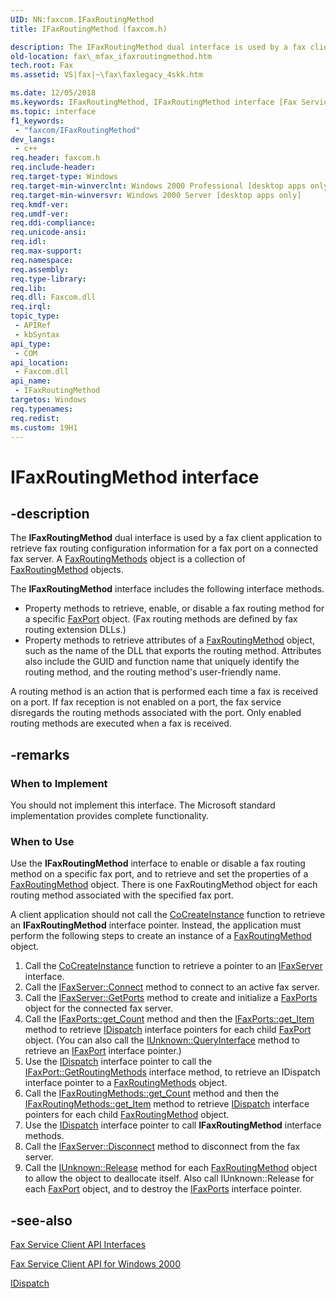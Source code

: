 ```yaml
---
UID: NN:faxcom.IFaxRoutingMethod
title: IFaxRoutingMethod (faxcom.h)

description: The IFaxRoutingMethod dual interface is used by a fax client application to retrieve fax routing configuration information for a fax port on a connected fax server.
old-location: fax\_mfax_ifaxroutingmethod.htm
tech.root: Fax
ms.assetid: VS|fax|~\fax\faxlegacy_4skk.htm

ms.date: 12/05/2018
ms.keywords: IFaxRoutingMethod, IFaxRoutingMethod interface [Fax Service], IFaxRoutingMethod interface [Fax Service],described, _mfax_ifaxroutingmethod, fax._mfax_ifaxroutingmethod, faxcom/IFaxRoutingMethod
ms.topic: interface
f1_keywords: 
 - "faxcom/IFaxRoutingMethod"
dev_langs:
 - c++
req.header: faxcom.h
req.include-header: 
req.target-type: Windows
req.target-min-winverclnt: Windows 2000 Professional [desktop apps only]
req.target-min-winversvr: Windows 2000 Server [desktop apps only]
req.kmdf-ver: 
req.umdf-ver: 
req.ddi-compliance: 
req.unicode-ansi: 
req.idl: 
req.max-support: 
req.namespace: 
req.assembly: 
req.type-library: 
req.lib: 
req.dll: Faxcom.dll
req.irql: 
topic_type:
 - APIRef
 - kbSyntax
api_type:
 - COM
api_location:
 - Faxcom.dll
api_name:
 - IFaxRoutingMethod
targetos: Windows
req.typenames: 
req.redist: 
ms.custom: 19H1
---
```


# IFaxRoutingMethod interface


## -description


The <b>IFaxRoutingMethod</b> dual interface is used by a fax client application to retrieve fax routing configuration information for a fax port on a connected fax server. A <a href="https://docs.microsoft.com/previous-versions/windows/desktop/fax/-mfax-faxroutingmethods">FaxRoutingMethods</a> object is a collection of <a href="https://docs.microsoft.com/previous-versions/windows/desktop/fax/-mfax-faxroutingmethod">FaxRoutingMethod</a> objects. 

The <b>IFaxRoutingMethod</b> interface includes the following interface methods. 
			<ul>
<li>Property methods to retrieve, enable, or disable a fax routing method for a specific <a href="https://docs.microsoft.com/previous-versions/windows/desktop/fax/-mfax-faxport">FaxPort</a> object. (Fax routing methods are defined by fax routing extension DLLs.)</li>
<li>Property methods to retrieve attributes of a <a href="https://docs.microsoft.com/previous-versions/windows/desktop/fax/-mfax-faxroutingmethod">FaxRoutingMethod</a> object, such as the name of the DLL that exports the routing method. Attributes also include the GUID and function name that uniquely identify the routing method, and the routing method's user-friendly name.</li>
</ul>


A routing method is an action that is performed each time a fax is received on a port. If fax reception is not enabled on a port, the fax service disregards the routing methods associated with the port. Only enabled routing methods are executed when a fax is received. 


## -remarks



<h3><a id="When_to_Implement"></a><a id="when_to_implement"></a><a id="WHEN_TO_IMPLEMENT"></a>When to Implement</h3>
You should not implement this interface. The Microsoft standard implementation provides complete functionality. 

<h3><a id="When_to_Use"></a><a id="when_to_use"></a><a id="WHEN_TO_USE"></a>When to Use</h3>
Use the <b>IFaxRoutingMethod</b> interface to enable or disable a fax routing method on a specific fax port, and to retrieve and set the properties of a <a href="https://docs.microsoft.com/previous-versions/windows/desktop/fax/-mfax-faxroutingmethod">FaxRoutingMethod</a> object. There is one FaxRoutingMethod object for each routing method associated with the specified fax port. 

A client application should not call the <a href="https://docs.microsoft.com/windows/desktop/api/combaseapi/nf-combaseapi-cocreateinstance">CoCreateInstance</a> function to retrieve an <b>IFaxRoutingMethod</b> interface pointer. Instead, the application must perform the following steps to create an instance of a <a href="https://docs.microsoft.com/previous-versions/windows/desktop/fax/-mfax-faxroutingmethod">FaxRoutingMethod</a> object.
				<ol>
<li>Call the <a href="https://docs.microsoft.com/windows/desktop/api/combaseapi/nf-combaseapi-cocreateinstance">CoCreateInstance</a> function to retrieve a pointer to an <a href="https://docs.microsoft.com/previous-versions/windows/desktop/api/faxcom/nn-faxcom-ifaxserver">IFaxServer</a> interface.</li>
<li>Call the <a href="https://docs.microsoft.com/previous-versions/windows/desktop/fax/-mfax-ifaxserver-connect-client-vb">IFaxServer::Connect</a> method to connect to an active fax server.</li>
<li>Call the <a href="https://docs.microsoft.com/previous-versions/windows/desktop/fax/-mfax-ifaxserver-getports-vb">IFaxServer::GetPorts</a> method to create and initialize a <a href="https://docs.microsoft.com/previous-versions/windows/desktop/fax/-mfax-faxports">FaxPorts</a> object for the connected fax server.</li>
<li>Call the <a href="https://docs.microsoft.com/previous-versions/windows/desktop/api/faxcom/nf-faxcom-ifaxports-get_count">IFaxPorts::get_Count</a> method and then the <a href="https://docs.microsoft.com/previous-versions/windows/desktop/api/faxcom/nf-faxcom-ifaxports-get_item">IFaxPorts::get_Item</a> method to retrieve <a href="https://docs.microsoft.com/previous-versions/windows/desktop/api/oaidl/nn-oaidl-idispatch">IDispatch</a> interface pointers for each child <a href="https://docs.microsoft.com/previous-versions/windows/desktop/fax/-mfax-faxport">FaxPort</a> object. (You can also call the <a href="https://docs.microsoft.com/windows/desktop/api/unknwn/nf-unknwn-iunknown-queryinterface(q_)">IUnknown::QueryInterface</a> method to retrieve an <a href="https://docs.microsoft.com/previous-versions/windows/desktop/api/faxcom/nn-faxcom-ifaxport">IFaxPort</a> interface pointer.)</li>
<li>Use the <a href="https://docs.microsoft.com/previous-versions/windows/desktop/api/oaidl/nn-oaidl-idispatch">IDispatch</a> interface pointer to call the <a href="https://docs.microsoft.com/previous-versions/windows/desktop/fax/-mfax-ifaxport-getroutingmethods-vb">IFaxPort::GetRoutingMethods</a> interface method, to retrieve an IDispatch interface pointer to a <a href="https://docs.microsoft.com/previous-versions/windows/desktop/fax/-mfax-faxroutingmethods">FaxRoutingMethods</a> object.</li>
<li>Call the <a href="https://docs.microsoft.com/previous-versions/windows/desktop/api/faxcom/nf-faxcom-ifaxroutingmethods-get_count">IFaxRoutingMethods::get_Count</a> method and then the <a href="https://docs.microsoft.com/previous-versions/windows/desktop/api/faxcom/nf-faxcom-ifaxroutingmethods-get_item">IFaxRoutingMethods::get_Item</a> method to retrieve <a href="https://docs.microsoft.com/previous-versions/windows/desktop/api/oaidl/nn-oaidl-idispatch">IDispatch</a> interface pointers for each child <a href="https://docs.microsoft.com/previous-versions/windows/desktop/fax/-mfax-faxroutingmethod">FaxRoutingMethod</a> object.</li>
<li>Use the <a href="https://docs.microsoft.com/previous-versions/windows/desktop/api/oaidl/nn-oaidl-idispatch">IDispatch</a> interface pointer to call <b>IFaxRoutingMethod</b> interface methods.</li>
<li>Call the <a href="https://docs.microsoft.com/previous-versions/windows/desktop/fax/-mfax-ifaxserver-disconnect-client-vb">IFaxServer::Disconnect</a> method to disconnect from the fax server.</li>
<li>Call the <a href="https://docs.microsoft.com/windows/desktop/api/unknwn/nf-unknwn-iunknown-release">IUnknown::Release</a> method for each <a href="https://docs.microsoft.com/previous-versions/windows/desktop/fax/-mfax-faxroutingmethod">FaxRoutingMethod</a> object to allow the object to deallocate itself. Also call IUnknown::Release for each <a href="https://docs.microsoft.com/previous-versions/windows/desktop/fax/-mfax-faxport">FaxPort</a> object, and to destroy the <a href="https://docs.microsoft.com/previous-versions/windows/desktop/api/faxcom/nn-faxcom-ifaxports">IFaxPorts</a> interface pointer.</li>
</ol>





## -see-also




<a href="https://docs.microsoft.com/previous-versions/windows/desktop/fax/-mfax-fax-service-client-api-interfaces">Fax Service Client API Interfaces</a>



<a href="https://docs.microsoft.com/previous-versions/windows/desktop/fax/-mfax-fax-service-client-api-for-windows-2000">Fax Service Client API for Windows 2000</a>



<a href="https://docs.microsoft.com/previous-versions/windows/desktop/api/oaidl/nn-oaidl-idispatch">IDispatch</a>
 

 

